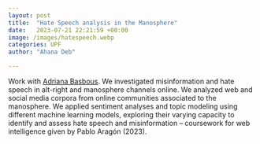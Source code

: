 ```yaml
---
layout: post
title:  "Hate Speech analysis in the Manosphere"
date:   2023-07-21 22:21:59 +00:00
image: /images/hatespeech.webp
categories: UPF
author: "Ahana Deb"

---
```

Work with [Adriana Basbous](https://adriaaa.com). We investigated misinformation and hate speech in alt-right and manosphere channels online. We analyzed web and social media corpora from online communities associated to the manosphere. We applied sentiment analyses and topic modeling using different machine learning models, exploring their varying capacity to identify and assess hate speech and misinformation – coursework for web intelligence given by Pablo Aragón (2023).
